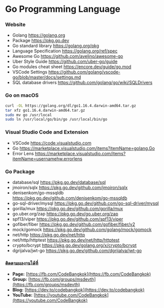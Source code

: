 # Go Programming Language

### Website
* Golang https://golang.org
* Package https://pkg.go.dev
* Go standard library https://golang.org/pkg
* Language Specification https://golang.org/ref/spec
* Awesome Go https://github.com/avelino/awesome-go
* Uber Style Guide https://github.com/uber-go/guide
* Go modules cheat sheet https://encore.dev/guide/go.mod
* VSCode Settings https://github.com/golang/vscode-go/blob/master/docs/settings.md
* SQL database drivers https://github.com/golang/go/wiki/SQLDrivers

### Go on macOS
```sh
curl -OL https://golang.org/dl/go1.16.4.darwin-amd64.tar.gz
tar xfz go1.16.4.darwin-amd64.tar.gz
sudo mv go /usr/local
sudo ln /usr/local/go/bin/go /usr/local/bin/go
```

### Visual Studio Code and Extension 
* VSCode https://code.visualstudio.com
* Go https://marketplace.visualstudio.com/items?itemName=golang.Go
* Error Lens https://marketplace.visualstudio.com/items?itemName=usernamehw.errorlens

### Go Package
* database/sql https://pkg.go.dev/database/sql
* jmoiron/sqlx https://pkg.go.dev/github.com/jmoiron/sqlx
* denisenkom/go-mssqldb https://pkg.go.dev/github.com/denisenkom/go-mssqldb
* go-sql-driver/mysql https://pkg.go.dev/github.com/go-sql-driver/mysql
* gorilla/mux https://pkg.go.dev/github.com/gorilla/mux
* go<span></span>.uber.org/zap https://pkg.go.dev/go.uber.org/zap
* spf13/viper https://pkg.go.dev/github.com/spf13/viper
* gofiber/fiber https://pkg.go.dev/github.com/gofiber/fiber/v2
* mock/gomock https://pkg.go.dev/github.com/golang/mock/gomock
* net/http https://pkg.go.dev/net/http
* net/http/httptest https://pkg.go.dev/net/http/httptest
* crypto/bcrypt https://pkg.go.dev/golang.org/x/crypto/bcrypt
* dgrijalva/jwt-go https://pkg.go.dev/github.com/dgrijalva/jwt-go

### ติดตามผลงานได้ที่
* **Page:** [https://fb.com/CodeBangkok​](https://fb.com/CodeBangkok​)
* **Group:** [https://fb.com/groups/msdevth​](https://fb.com/groups/msdevth​)
* **Blog:** [https://dev.to/codebangkok](https://dev.to/codebangkok)
* **YouTube:** [https://youtube.com/CodeBangkok](https://youtube.com/CodeBangkok)